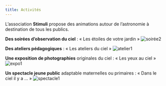 ```yaml
---
title: Activités
---
```

L’association **Stimuli** propose des animations autour de l’astronomie à destination de tous les publics.

**Des soirées d’observation du ciel** : « Les étoiles de votre jardin »
![soirée2](http://stimuliastro.org/wp-content/uploads/2020/12/soiree1-768x576.jpg)

**Des ateliers pédagogiques** : « Les ateliers du ciel »
![atelier1](http://stimuliastro.org/wp-content/uploads/2020/12/MG_0330-768x512.jpg)

**Une exposition de photographies** originales du ciel : « Les yeux au ciel »
![expo1](http://stimuliastro.org/wp-content/uploads/2020/12/m45_rogne-768x576.jpg)

**Un spectacle jeune public** adaptable maternelles ou primaires : « Dans le ciel il y a … »
![spectacle1](http://stimuliastro.org/wp-content/uploads/2020/12/planche8-768x543.jpg)
